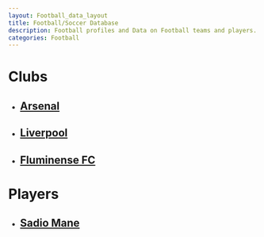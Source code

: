 ```yaml
---
layout: Football_data_layout
title: Football/Soccer Database
description: Football profiles and Data on Football teams and players.
categories: Football
---
```


<h1>Clubs</h1>

<ul>
<a href="{{site.baseurl}}/pages/Sport_pages/Profiles/Clubs/Profile_Arsenal.html">
<li class="arsenal"><h2 class="club-player-heading">Arsenal</h2></li>
</a>

<a href="{{site.baseurl}}/pages/Sport_pages/Profiles/Clubs/Profile_Liverpool.html">
<li class="liverpool"><h2 class="club-player-heading">Liverpool</h2></li>
</a>

<a href="{{site.baseurl}}/pages/Sport_pages/Profiles/Clubs/Profile_Fluminense_FC.html">
<li class="fluminense"><h2 class="club-player-heading">Fluminense FC</h2></li>
</a>

</ul>


<h1>Players</h1>

<ul>

<a href="{{site.baseurl}}/pages/Sport_pages/Profiles/Players/Sadio_Mane_Profile.html">
<li class="s_mane"><h2 class="club-player-heading">Sadio Mane</h2></li>
</a>

</ul>
